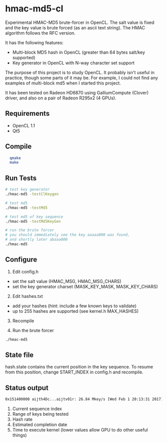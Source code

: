 # hmac-md5-cl
Experimental HMAC-MD5 brute-forcer in OpenCL. The salt value is fixed and the key value is brute forced (as an ascii text string). The HMAC algorithm follows the RFC version.

It has the following features:
- Multi-block MD5 hash in OpenCL (greater than 64 bytes salt/key supported)
- Key generator in OpenCL with N-way character set support

The purpose of this project is to study OpenCL. It probably isn't useful in practice, though some parts of it may be. For example, I could not find any examples of multi-block md5 when I started this project.

It has been tested on Radeon HD6870 using GalliumCompute (Clover) driver, and also on a pair of Radeon R295x2 (4 GPUs).

## Requirements
- OpenCL 1.1
- Qt5

## Compile
```bash
  qmake
  make
```

## Run Tests
```bash
# test key generator
./hmac-md5 -testClKeygen

# test md5
./hmac-md5 -testMd5

# test md5 of key sequence
./hmac-md5 -testMd5KeyGen

# run the brute forcer
# you should immediately see the key aaaaa000 was found,
# and shortly later abaaa000
./hmac-md5
```

## Configure
1. Edit config.h
  - set the salt value (HMAC_MSG, HMAC_MSG_CHARS)
  - set the key generator charset (MASK_KEY_MASK, MASK_KEY_CHARS)

2. Edit hashes.txt
  - add your hashes (hint: include a few known keys to validate)
  - up to 255 hashes are supported (see kernel.h MAX_HASHES)

3. Recompile

4. Run the brute forcer
```bash
./hmac-md5
```

## State file
hash.state contains the current position in the key sequence. To resume from this position, change START_INDEX in config.h and recompile.


## Status output
```bash
0x151400000 aijth4Dc...aijtv01r: 26.84 Mkey/s [Wed Feb 1 20:13:31 2017] 19.47ms
```
1. Current sequence index
2. Range of keys being tested
3. Hash rate
4. Estimated completion date
5. Time to execute kernel (lower values allow GPU to do other useful things)
